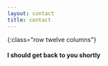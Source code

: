 ```yaml
---
layout: contact
title: contact
---
```


{:class="row twelve columns"}
#### I should get back to you shortly